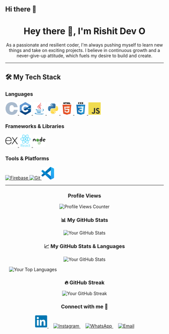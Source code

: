 ## Hi there 👋

<!--
**Rish-2006/Rish-2006** is a ✨ _special_ ✨ repository because its `README.md` (this file) appears on your GitHub profile.

Here are some ideas to get you started:

- 🔭 I’m currently working on ...
- 🌱 I’m currently learning ...
- 👯 I’m looking to collaborate on ...
- 🤔 I’m looking for help with ...
- 💬 Ask me about ...
- 📫 How to reach me: ...
- 😄 Pronouns: ...
- ⚡ Fun fact: ...
-->
<div align="center">
  <h1>Hey there 👋, I'm Rishit Dev O</h1>
</div>

<p align="center">
  As a passionate and resilient coder, I'm always pushing myself to learn new things and take on exciting projects. I believe in continuous growth and a never-give-up attitude, which fuels my desire to build and create.
</p>

<hr>

## 🛠 My Tech Stack

### Languages

<p align="left">
  <a href="https://www.cprogramming.com/" target="_blank" rel="noreferrer">
    <img src="https://raw.githubusercontent.com/devicons/devicon/master/icons/c/c-original.svg" alt="C" width="40" height="40"/>
  </a>
  <a href="https://www.w3schools.com/cpp/" target="_blank" rel="noreferrer">
    <img src="https://raw.githubusercontent.com/devicons/devicon/master/icons/cplusplus/cplusplus-original.svg" alt="C++" width="40" height="40"/>
  </a>
  <a href="https://www.java.com" target="_blank" rel="noreferrer">
    <img src="https://raw.githubusercontent.com/devicons/devicon/master/icons/java/java-original.svg" alt="Java" width="40" height="40"/>
  </a>
  <a href="https://www.python.org" target="_blank" rel="noreferrer">
    <img src="https://raw.githubusercontent.com/devicons/devicon/master/icons/python/python-original.svg" alt="Python" width="40" height="40"/>
  </a>
  <a href="https://www.w3.org/html/" target="_blank" rel="noreferrer">
    <img src="https://raw.githubusercontent.com/devicons/devicon/master/icons/html5/html5-original-wordmark.svg" alt="HTML5" width="40" height="40"/>
  </a>
  <a href="https://www.w3schools.com/css/" target="_blank" rel="noreferrer">
    <img src="https://raw.githubusercontent.com/devicons/devicon/master/icons/css3/css3-original-wordmark.svg" alt="CSS3" width="40" height="40"/>
  </a>
  <a href="https://developer.mozilla.org/en-US/docs/Web/JavaScript" target="_blank" rel="noreferrer">
    <img src="https://raw.githubusercontent.com/devicons/devicon/master/icons/javascript/javascript-original.svg" alt="JavaScript" width="40" height="40"/>
  </a>
</p>

### Frameworks & Libraries

<p align="left">
  <a href="https://expressjs.com" target="_blank" rel="noreferrer">
    <img src="https://raw.githubusercontent.com/devicons/devicon/master/icons/express/express-original.svg" alt="Express" width="40" height="40"/>
  </a>
  <a href="https://reactjs.org/" target="_blank" rel="noreferrer">
    <img src="https://raw.githubusercontent.com/devicons/devicon/master/icons/react/react-original-wordmark.svg" alt="React" width="40" height="40"/>
  </a>
  <a href="https://nodejs.org" target="_blank" rel="noreferrer">
    <img src="https://raw.githubusercontent.com/devicons/devicon/master/icons/nodejs/nodejs-original-wordmark.svg" alt="Node.js" width="40" height="40"/>
  </a>
</p>

### Tools & Platforms

<p align="left">
  <a href="https://firebase.google.com/" target="_blank" rel="noreferrer">
    <img src="https://www.vectorlogo.zone/logos/firebase/firebase-icon.svg" alt="Firebase" width="40" height="40"/>
  </a>
  <a href="https://git-scm.com/" target="_blank" rel="noreferrer">
    <img src="https://www.vectorlogo.zone/logos/git-scm/git-scm-icon.svg" alt="Git" width="40" height="40"/>
  </a>
  <a href="https://code.visualstudio.com/" target="_blank" rel="noreferrer">
    <img src="https://raw.githubusercontent.com/devicons/devicon/master/icons/vscode/vscode-original.svg" alt="VS Code" width="40" height="40"/>
  </a>
</p>

<hr>
<h3 align="center">Profile Views</h3>

<p align="center">
  <img src="https://komarev.com/ghpvc/?username=Rish-2006&label=Profile%20Views&color=0e76a8&style=flat-square" alt="Profile Views Counter" />
</p>
<h3 align="center">📊 My GitHub Stats</h3>

<p align="center">
  <img src="https://github-readme-stats.vercel.app/api?username=Rish-2006&show_icons=true&theme=dark&cache_seconds=0" alt="Your GitHub Stats" />
</p>
<h3 align="center">📈 My GitHub Stats & Languages</h3>

<p align="center">
  <img src="https://github-readme-stats.vercel.app/api?username=Rish-2006&show_icons=true&theme=dark&cache_seconds=0" alt="Your GitHub Stats" />
</p>
  &nbsp;&nbsp;
  <img align="center" src="https://github-readme-stats.vercel.app/api/top-langs/?username=Rish-2006&layout=compact&theme=dark" alt="Your Top Languages" />
</p>
<h3 align="center">🔥 GitHub Streak</h3>

<p align="center">
  <img src="https://github-readme-streak-stats.herokuapp.com/?user=Rish-2006&theme=dark" alt="Your GitHub Streak" />
</p>
<h3 align="center">Connect with me 🤝</h3>

<p align="center">
  <a href="https://www.linkedin.com/in/rishit-dev-o-83975b363?utm_source=share&utm_campaign=share_via&utm_content=profile&utm_medium=ios_app" target="_blank" rel="noreferrer">
    <img src="https://raw.githubusercontent.com/devicons/devicon/master/icons/linkedin/linkedin-original.svg" alt="LinkedIn" width="40" height="40"/>
  </a>
  &nbsp;&nbsp;&nbsp;
  
  <a href="(https://www.instagram.com/rishit_dev.o?igsh=d29pYXB6Y2ZncjFj&utm_source=qr)" target="_blank" rel="noreferrer">
    <img src="https://www.vectorlogo.zone/logos/instagram/instagram-icon.svg" alt="Instagram" width="40" height="40"/>
  </a>
  &nbsp;&nbsp;&nbsp;
  
  <a href="https://wa.me/916380611970" target="_blank" rel="noreferrer">
    <img src="https://www.vectorlogo.zone/logos/whatsapp/whatsapp-icon.svg" alt="WhatsApp" width="40" height="40"/>
  </a>
  &nbsp;&nbsp;&nbsp;
  
  
  <a href="mailto:rishitedu5@gmail.com" target="_blank" rel="noreferrer">
    <img src="https://www.vectorlogo.zone/logos/gmail/gmail-icon.svg" alt="Email" width="40" height="40"/>
  </a>
</p>

